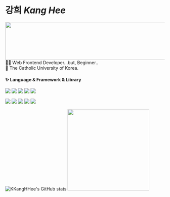 
# 강희 *Kang Hee*
<a href="https://github.com/devxb/gitanimals">
  <img
    src="https://render.gitanimals.org/lines/KKangHHee?pet-id=640212602298798036"
    width="1024"
    height="120"
  />
</a>
👩‍💻 Web Frontend Developer...but, Beginner..<br/>
📝 The Catholic University of Korea.

#### ✨ Language & Framework & Library
<img src="https://img.shields.io/badge/HTML5-E34F26?style=flat&logo=HTML5&logoColor=white"/> <img src="https://img.shields.io/badge/CSS3-1572B6?style=flat&logo=CSS3&logoColor=white"/> <img src="https://img.shields.io/badge/JavaScript-F7DF1E?style=flat&logo=JavaScript&logoColor=white"/> <img src="https://img.shields.io/badge/TypeScript-3178C6?style=flat&logo=TypeScript&logoColor=white"/> <img src="https://img.shields.io/badge/React-61DAFB?style=flat&logo=React&logoColor=white"/>

 <img src="https://img.shields.io/badge/ReactQuery-FF4154?style=flat&logo=reactQuery&logoColor=white"/> <img src="https://img.shields.io/badge/ESLint-4B32C3?style=flat&logo=ESLint&logoColor=white"/> <img src="https://img.shields.io/badge/Framer-0055FF?style=flat&logo=framer&logoColor=white"/> <img src="https://img.shields.io/badge/StyledComponents-DB7093?style=flat&logo=StyledComponents&logoColor=white"/> <img src="https://img.shields.io/badge/TailwindCSS-06B6D4?style=flat&logo=TailwindCSS&logoColor=white"/>  
 <!-- [![Hits](https://hits.seeyoufarm.com/api/count/incr/badge.svg?url=https%3A%2F%2Fgithub.com%2FKKangHHee%2FKKangHHee.git&count_bg=%2379C83D&title_bg=%23555555&icon=&icon_color=%23E7E7E7&title=hits&edge_flat=false)](https://hits.seeyoufarm.com) -->

![KKangHHee's GitHub stats](https://github-readme-stats.vercel.app/api?username=KKangHHee&show_icons=true&bg_color=00000000&title_color=F8418B&icon_color=F1D246&text_color=8C9196) <img width="258" src="https://user-images.githubusercontent.com/14993256/109053987-54418f80-76ab-11eb-98bd-2c119d8a61ce.gif" /> <!-- [![Solved.ac Profile](http://mazassumnida.wtf/api/v2/generate_badge?boj=KKangHHee)](https://solved.ac/KKangHHee/) -->
